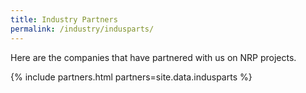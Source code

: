```yaml
---
title: Industry Partners
permalink: /industry/indusparts/
---
```

Here are the companies that have partnered with us on NRP projects.

{% include partners.html partners=site.data.indusparts %}